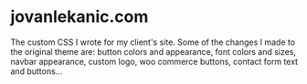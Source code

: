 # jovanlekanic.com
The custom CSS I wrote for my client's site.
Some of the changes I made to the original theme are: button colors and appearance, font colors and sizes, navbar appearance, custom logo, woo commerce buttons, contact form text and buttons...
